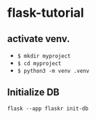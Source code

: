 # flask-tutorial
## activate venv.
- `$ mkdir myproject`
- `$ cd myproject`
- `$ python3 -m venv .venv`

## Initialize DB
`flask --app flaskr init-db`
